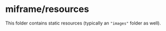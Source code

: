 # miframe/resources

This folder contains static resources (typically an `"images"` folder as well).

